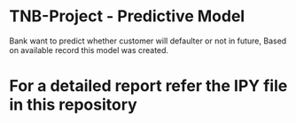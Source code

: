 # TNB-Project - Predictive Model
Bank want to predict whether customer will defaulter or not in future, Based on available record this model was created.

# For a detailed report refer the IPY file in this repository

